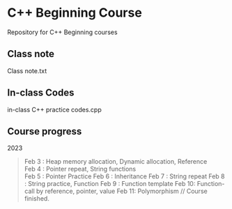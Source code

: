 # C++ Beginning Course

Repository for C++ Beginning courses

## Class note

Class note.txt

## In-class Codes

in-class C++ practice codes.cpp

## Course progress

2023

> Feb 3 : Heap memory allocation, Dynamic allocation, Reference  
> Feb 4 : Pointer repeat, String functions  
> Feb 5 : Pointer Practice
> Feb 6 : Inheritance
> Feb 7 : String repeat
> Feb 8 : String practice, Function
> Feb 9 : Function template
> Feb 10: Function-call by reference, pointer, value
> Feb 11: Polymorphism // Course finished.
